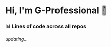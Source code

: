 # Hi, I'm G-Professional 👋

### 📊 Lines of code across all repos
<!-- ALL-REPOS-START -->
_updating..._
<!-- ALL-REPOS-END -->
